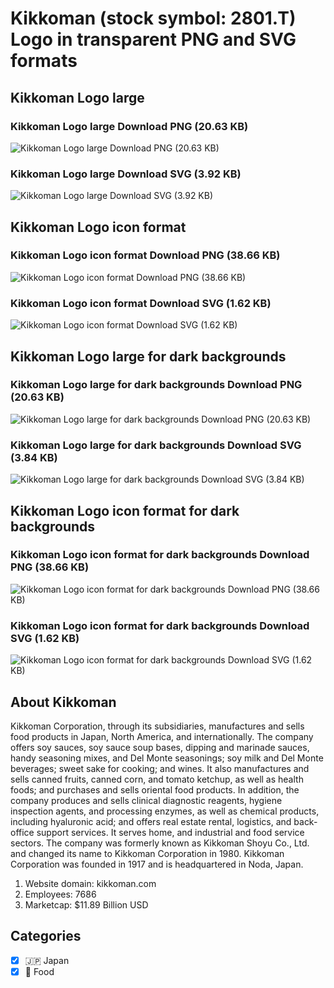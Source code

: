# Kikkoman (stock symbol: 2801.T) Logo in transparent PNG and SVG formats

## Kikkoman Logo large

### Kikkoman Logo large Download PNG (20.63 KB)

![Kikkoman Logo large Download PNG (20.63 KB)](/img/orig/2801.T_BIG-9dc02ae7.png)

### Kikkoman Logo large Download SVG (3.92 KB)

![Kikkoman Logo large Download SVG (3.92 KB)](/img/orig/2801.T_BIG-b2356c4b.svg)

## Kikkoman Logo icon format

### Kikkoman Logo icon format Download PNG (38.66 KB)

![Kikkoman Logo icon format Download PNG (38.66 KB)](/img/orig/2801.T-084428fa.png)

### Kikkoman Logo icon format Download SVG (1.62 KB)

![Kikkoman Logo icon format Download SVG (1.62 KB)](/img/orig/2801.T-b0bf9e9c.svg)

## Kikkoman Logo large for dark backgrounds

### Kikkoman Logo large for dark backgrounds Download PNG (20.63 KB)

![Kikkoman Logo large for dark backgrounds Download PNG (20.63 KB)](/img/orig/2801.T_BIG.D-0f69d5b5.png)

### Kikkoman Logo large for dark backgrounds Download SVG (3.84 KB)

![Kikkoman Logo large for dark backgrounds Download SVG (3.84 KB)](/img/orig/2801.T_BIG.D-51ed1c7b.svg)

## Kikkoman Logo icon format for dark backgrounds

### Kikkoman Logo icon format for dark backgrounds Download PNG (38.66 KB)

![Kikkoman Logo icon format for dark backgrounds Download PNG (38.66 KB)](/img/orig/2801.T.D-48cddba1.png)

### Kikkoman Logo icon format for dark backgrounds Download SVG (1.62 KB)

![Kikkoman Logo icon format for dark backgrounds Download SVG (1.62 KB)](/img/orig/2801.T.D-139e6da7.svg)

## About Kikkoman

Kikkoman Corporation, through its subsidiaries, manufactures and sells food products in Japan, North America, and internationally. The company offers soy sauces, soy sauce soup bases, dipping and marinade sauces, handy seasoning mixes, and Del Monte seasonings; soy milk and Del Monte beverages; sweet sake for cooking; and wines. It also manufactures and sells canned fruits, canned corn, and tomato ketchup, as well as health foods; and purchases and sells oriental food products. In addition, the company produces and sells clinical diagnostic reagents, hygiene inspection agents, and processing enzymes, as well as chemical products, including hyaluronic acid; and offers real estate rental, logistics, and back-office support services. It serves home, and industrial and food service sectors. The company was formerly known as Kikkoman Shoyu Co., Ltd. and changed its name to Kikkoman Corporation in 1980. Kikkoman Corporation was founded in 1917 and is headquartered in Noda, Japan.

1. Website domain: kikkoman.com
2. Employees: 7686
3. Marketcap: $11.89 Billion USD


## Categories
- [x] 🇯🇵 Japan
- [x] 🍴 Food
